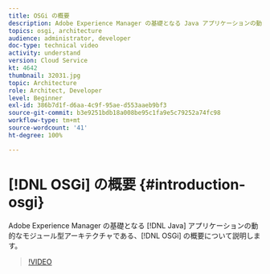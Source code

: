 ```yaml
---
title: OSGi の概要
description: Adobe Experience Manager の基礎となる Java アプリケーションの動的なモジュール型アーキテクチャである、OSGi の概要について説明します。
topics: osgi, architecture
audience: administrator, developer
doc-type: technical video
activity: understand
version: Cloud Service
kt: 4642
thumbnail: 32031.jpg
topic: Architecture
role: Architect, Developer
level: Beginner
exl-id: 386b7d1f-d6aa-4c9f-95ae-d553aaeb9bf3
source-git-commit: b3e9251bdb18a008be95c1fa9e5c79252a74fc98
workflow-type: tm+mt
source-wordcount: '41'
ht-degree: 100%

---
```


# [!DNL OSGi] の概要 {#introduction-osgi}

Adobe Experience Manager の基礎となる [!DNL Java] アプリケーションの動的なモジュール型アーキテクチャである、[!DNL OSGi] の概要について説明します。

>[!VIDEO](https://video.tv.adobe.com/v/32031?quality=12&learn=on)
